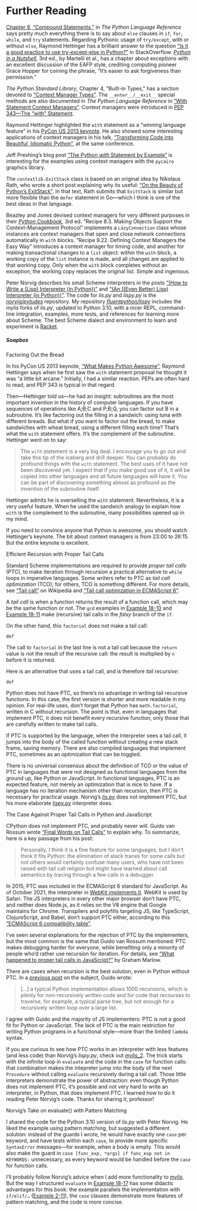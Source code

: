 # Further Reading

[Chapter 8, “Compound Statements,”](https://fpy.li/18-27) in _The Python Language Reference_ says pretty much everything there is to say about `else` clauses in `if`, `for`, `while`, and `try` statements. Regarding Pythonic usage of `try/except`, with or without `else`, Raymond Hettinger has a brilliant answer to the question [“Is it a good practice to use try-except-else in Python?”](https://fpy.li/18-31) in StackOverflow. [_Python in a Nutshell_](https://fpy.li/pynut3), 3rd ed., by Martelli et al., has a chapter about exceptions with an excellent discussion of the EAFP style, crediting computing pioneer Grace Hopper for coining the phrase, “It’s easier to ask forgiveness than permission.”

_The_ _Python Standard Library_, Chapter 4, “Built-in Types,” has a section devoted to [“Context Manager Types”](https://fpy.li/18-32). The `__enter__/__exit__` special methods are also documented in _The Python Language Reference_ in [“With Statement Context Managers”](https://fpy.li/18-33). Context managers were introduced in [PEP 343—The “with” Statement](https://fpy.li/pep343).

Raymond Hettinger highlighted the `with` statement as a “winning language feature” in his [PyCon US 2013 keynote](https://fpy.li/18-29). He also showed some interesting applications of context managers in his talk, [“Transforming Code into Beautiful, Idiomatic Python”](https://fpy.li/18-35), at the same conference.

Jeff Preshing’s blog post [“The Python _with_ Statement by Example”](https://fpy.li/18-36) is interesting for the examples using context managers with the `pycairo` graphics library.

The `contextlib.ExitStack` class is based on an original idea by Nikolaus Rath, who wrote a short post explaining why its useful: [“On the Beauty of Python’s ExitStack”](https://fpy.li/18-37). In that text, Rath submits that `ExitStack` is similar but more flexible than the `defer` statement in Go—which I think is one of the best ideas in that language.

Beazley and Jones devised context managers for very different purposes in their _[Python Cookbook,](https://fpy.li/pycook3)_ 3rd ed. “Recipe 8.3. Making Objects Support the Context-Management Protocol” implements a `LazyConnection` class whose instances are context managers that open and close network connections automatically in `with` blocks. “Recipe 9.22. Defining Context Managers the Easy Way” introduces a context manager for timing code, and another for making transactional changes to a `list` object: within the `with` block, a working copy of the `list` instance is made, and all changes are applied to that working copy. Only when the `with` block completes without an exception, the working copy replaces the original list. Simple and ingenious.

Peter Norvig describes his small Scheme interpreters in the posts [“(How to Write a (Lisp) Interpreter (in Python))”](https://fpy.li/18-38) and [“(An ((Even Better) Lisp) Interpreter (in Python))”](https://fpy.li/18-39). The code for _lis.py_ and _lispy.py_ is the [_norvig/pytudes_](https://fpy.li/18-40) repository. My repository [_fluentpython/lispy_](https://fpy.li/18-41) includes the _mylis_ forks of _lis.py_, updated to Python 3.10, with a nicer REPL, command-line integration, examples, more tests, and references for learning more about Scheme. The best Scheme dialect and environment to learn and experiment is [Racket](https://fpy.li/18-42).

##### Soapbox

Factoring Out the Bread

In his PyCon US 2013 keynote, [“What Makes Python Awesome”](https://fpy.li/18-1), Raymond Hettinger says when he first saw the `with` statement proposal he thought it was “a little bit arcane.” Initially, I had a similar reaction. PEPs are often hard to read, and PEP 343 is typical in that regard.

Then—Hettinger told us—he had an insight: subroutines are the most important invention in the history of computer languages. If you have sequences of operations like A;B;C and P;B;Q, you can factor out B in a subroutine. It’s like factoring out the filling in a sandwich: using tuna with different breads. But what if you want to factor out the bread, to make sandwiches with wheat bread, using a different filling each time? That’s what the `with` statement offers. It’s the complement of the subroutine. Hettinger went on to say:

> The `with` statement is a very big deal. I encourage you to go out and take this tip of the iceberg and drill deeper. You can probably do profound things with the `with` statement. The best uses of it have not been discovered yet. I expect that if you make good use of it, it will be copied into other languages and all future languages will have it. You can be part of discovering something almost as profound as the invention of the subroutine itself.

Hettinger admits he is overselling the `with` statement. Nevertheless, it is a very useful feature. When he used the sandwich analogy to explain how `with` is the complement to the subroutine, many possibilities opened up in my mind.

If you need to convince anyone that Python is awesome, you should watch Hettinger’s keynote. The bit about context managers is from 23:00 to 26:15. But the entire keynote is excellent.

Efficient Recursion with Proper Tail Calls

Standard Scheme implementations are required to provide _proper tail calls_ (PTC), to make iteration through recursion a practical alternative to `while` loops in imperative languages. Some writers refer to PTC as _tail call optimization_ (TCO); for others, TCO is something different. For more details, see [“Tail call”](https://fpy.li/18-44) on Wikipedia and [“Tail call optimization in ECMAScript 6”](https://fpy.li/18-45).

A _tail call_ is when a function returns the result of a function call, which may be the same function or not. The `gcd` examples in [Example 18-10](#ex_gcd_scheme) and [Example 18-11](#ex_gcd_python) make (recursive) tail calls in the _falsy_ branch of the `if`.

On the other hand, this `factorial` does not make a tail call:

```
def
```

The call to `factorial` in the last line is not a tail call because the `return` value is not the result of the recursive call: the result is multiplied by `n` before it is returned.

Here is an alternative that uses a tail call, and is therefore _tail recursive_:

```
def
```

Python does not have PTC, so there’s no advantage in writing tail recursive functions. In this case, the first version is shorter and more readable in my opinion. For real-life uses, don’t forget that Python has `math.factorial`, written in C without recursion. The point is that, even in languages that implement PTC, it does not benefit every recursive function, only those that are carefully written to make tail calls.

If PTC is supported by the language, when the interpreter sees a tail call, it jumps into the body of the called function without creating a new stack frame, saving memory. There are also compiled languages that implement PTC, sometimes as an optimization that can be toggled.

There is no universal consensus about the definition of TCO or the value of PTC in languages that were not designed as functional languages from the ground up, like Python or JavaScript. In functional languages, PTC is an expected feature, not merely an optimization that is nice to have. If a language has no iteration mechanism other than recursion, then PTC is necessary for practical usage. Norvig’s [_lis.py_](https://fpy.li/18-46) does not implement PTC, but his more elaborate [_lispy.py_](https://fpy.li/18-16) interpreter does.

The Case Against Proper Tail Calls in Python and JavaScript

CPython does not implement PTC, and probably never will. Guido van Rossum wrote [“Final Words on Tail Calls”](https://fpy.li/18-48) to explain why. To summarize, here is a key passage from his post:

> Personally, I think it is a fine feature for some languages, but I don’t think it fits Python: the elimination of stack traces for some calls but not others would certainly confuse many users, who have not been raised with tail call religion but might have learned about call semantics by tracing through a few calls in a debugger.

In 2015, PTC was included in the ECMAScript 6 standard for JavaScript. As of October 2021, the interpreter in [WebKit implements it](https://fpy.li/18-49). WebKit is used by Safari. The JS interpreters in every other major browser don’t have PTC, and neither does Node.js, as it relies on the V8 engine that Google maintains for Chrome. Transpilers and polyfills targeting JS, like TypeScript, ClojureScript, and Babel, don’t support PTC either, according to this [“ECMAScript 6 compatibility table”](https://fpy.li/18-50).

I’ve seen several explanations for the rejection of PTC by the implementers, but the most common is the same that Guido van Rossum mentioned: PTC makes debugging harder for everyone, while benefiting only a minority of people who’d rather use recursion for iteration. For details, see [“What happened to proper tail calls in JavaScript?”](https://fpy.li/18-51) by Graham Marlow.

There are cases when recursion is the best solution, even in Python without PTC. In a [previous post](https://fpy.li/18-52) on the subject, Guido wrote:

> […] a typical Python implementation allows 1000 recursions, which is plenty for non-recursively written code and for code that recourses to traverse, for example, a typical parse tree, but not enough for a recursively written loop over a large list.

I agree with Guido and the majority of JS implementers: PTC is not a good fit for Python or JavaScript. The lack of PTC is the main restriction for writing Python programs in a functional style—more than the limited `lambda` syntax.

If you are curious to see how PTC works in an interpreter with less features (and less code) than Norvig’s _lispy.py_, check out [_mylis_2_](https://fpy.li/18-53). The trick starts with the infinite loop in `evaluate` and the code in the `case` for function calls: that combination makes the intepreter jump into the body of the next `Procedure` without calling `evaluate` recursively during a tail call. Those little interpreters demonstrate the power of abstraction: even though Python does not implement PTC, it’s possible and not very hard to write an interpreter, in Python, that does implement PTC. I learned how to do it reading Peter Norvig’s code. Thanks for sharing it, professor!

Norvig’s Take on evaluate() with Pattern Matching

I shared the code for the Python 3.10 version of _lis.py_ with Peter Norvig. He liked the example using pattern matching, but suggested a different solution: instead of the guards I wrote, he would have exactly one `case` per keyword, and have tests within each `case`, to provide more specific `SyntaxError` messages—for example, when a body is empty. This would also make the guard in `case [func_exp, *args] if func_exp not in KEYWORDS:` unnecessary, as every keyword would be handled before the `case` for function calls.

I’ll probably follow Norvig’s advice when I add more functionality to [_mylis_](https://fpy.li/18-54). But the way I structured `evaluate` in [Example 18-17](#ex_evaluate_match) has some didactic advantages for this book: the example parallels the implementation with `if/elif/…` ([Example 2-11](ch02.html#ex_norvigs_eval)), the `case` clauses demonstrate more features of pattern matching, and the code is more concise.

[^1]: ; the part about `with` starts at 23:00 and ends at 26:15.

[^2]: ` was often necessary to determine what clean-up action would be required.

[^3]:  in _Lib/contextlib.py_ in Python 3.10.

[^4]:  This tip is quoted literally from a comment by Leonardo Rochael, one of the tech reviewers for this book. Nicely said, Leo!

[^5]:  At least I and the other technical reviewers didn’t know it until Caleb Hattingh told us. Thanks, Caleb!

[^6]: ` that don’t behave at all like function calls.

[^7]: .

[^8]: , supports strings as a data type, as well as advanced features like syntactic macros, continuations, and proper tail calls. However, _lispy.py_ is almost three times longer than _lis.py_—and much harder to understand.

[^9]: , which is unresolved as I review this chapter. `ChainMap` is annotated as `MutableMapping`, but the type hint in the `maps` attribute says it’s a list of `Mapping`, indirectly making the whole `ChainMap` immutable as far as Mypy is concerned.

[^10]:  until we enter a complete expression or statement that can be evaluated. _mylis_ also handles a few errors gracefully, but it’s still easy to crash. It’s not nearly as robust as Python’s REPL.

[^11]: , a.k.a. SICP or the “Wizard Book.” Coding in a functional style can take us very far without the state changes that are typical of imperative and object-oriented programming.

[^12]: , the Unicode Consortium adopted that spelling because of “preferences expressed by the Greek National Body.”

[^13]:  Watching the discussion in the python-dev mailing list I thought one reason why `else` was rejected was the lack of consensus on how to indent it within `match`: should `else` be indented at the same level as `match`, or at the same level as `case`?

[^14]: .